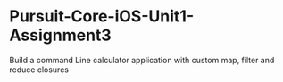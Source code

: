 # Pursuit-Core-iOS-Unit1-Assignment3
Build a command Line calculator application with custom map, filter and reduce closures 
